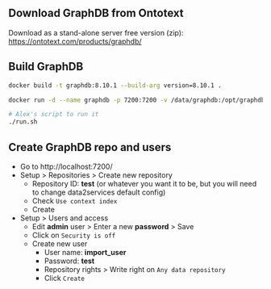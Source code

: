 ## Download GraphDB from Ontotext

Download as a stand-alone server free version (zip): https://ontotext.com/products/graphdb/

## Build GraphDB

```bash
docker build -t graphdb:8.10.1 --build-arg version=8.10.1 .

docker run -d --name graphdb -p 7200:7200 -v /data/graphdb:/opt/graphdb/home -v /data/graphdb-import:/root/graphdb-import graphdb

# Alex's script to run it
./run.sh
```

## Create GraphDB repo and users

- Go to http://localhost:7200/
- Setup > Repositories > Create new repository
  - Repository ID: **test** (or whatever you want it to be, but you will need to change data2services default config)
  - Check `Use context index`
  - Create
- Setup > Users and access
  - Edit **admin** user > Enter a new **password** > Save
  - Click on `Security is off` 
  - Create new user
    - User name: **import_user**
    - Password: **test**
    - Repository rights > Write right on `Any data repository`
    - Click `Create`

